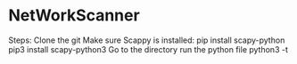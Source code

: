 # NetWorkScanner
Steps:
Clone the git
Make sure Scappy is installed:
pip install scapy-python
pip3 install scapy-python3
Go to the directory run the python file
python3 <pythonfile> -t <ip>
